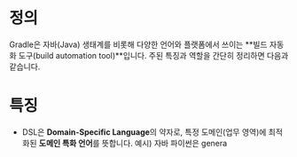 # 정의

Gradle은 자바(Java) 생태계를 비롯해 다양한 언어와 플랫폼에서 쓰이는 **빌드 자동화 도구(build automation tool)**입니다. 주된 특징과 역할을 간단히 정리하면 다음과 같습니다.

# 특징

- DSL은 **Domain-Specific Language**의 약자로, 특정 도메인(업무 영역)에 최적화된 **도메인 특화 언어**를 뜻합니다. 예시) 자바 파이썬은 genera

